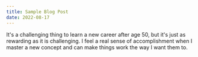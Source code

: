 ```yaml
---
title: Sample Blog Post
date: 2022-08-17
---
```


It's a challenging thing to learn a new career after age 50, but it's just as rewarding as it is challenging. I feel a real sense of accomplishment when I master a new concept and can make things work the way I want them to.
